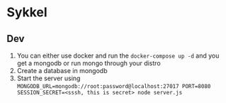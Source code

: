 # Sykkel


## Dev

1. You can either use docker and run the `docker-compose up -d` and you get a mongodb or run mongo through your distro
2. Create a database in mongodb
3. Start the server using `MONGODB_URL=mongodb://root:password@localhost:27017 PORT=8080 SESSION_SECRET=<sssh, this is secret> node server.js`


